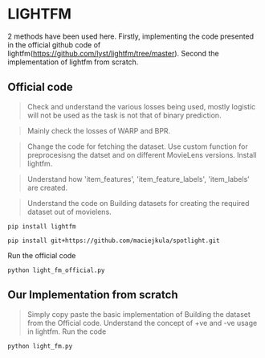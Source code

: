 # LIGHTFM
2 methods have been used here. Firstly, implementing the code presented in the official github code of lightfm(https://github.com/lyst/lightfm/tree/master). Second the implementation of lightfm from scratch.

## Official code
>Check and understand the various losses being used, mostly logistic will not be used as the task is not that of binary prediction.

>Mainly check the losses of WARP and BPR.

>Change the code for fetching the dataset. Use custom function for preprocesisng the datset and on different MovieLens versions.
Install lightfm.

> Understand how 'item_features', 'item_feature_labels', 'item_labels' are created.

> Understand the code on Building datasets for creating the required dataset out of movielens.

```
pip install lightfm
```
```
pip install git+https://github.com/maciejkula/spotlight.git
```
Run the official code
```
python light_fm_official.py
```

## Our Implementation from scratch
>Simply copy paste the basic implementation of Building the dataset from the Official code.
>Understand the concept of +ve and -ve usage in lightfm.
Run the code
```
python light_fm.py
```